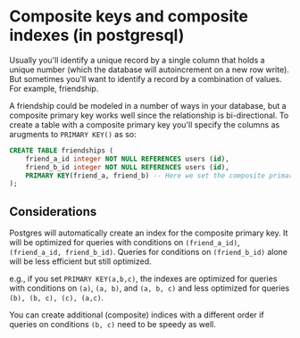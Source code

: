 # Composite keys and composite indexes (in postgresql)

Usually you'll identify a unique record by a single column that holds a unique number (which the database will autoincrement on a new row write).
But sometimes you'll want to identify a record by a combination of values.
For example, friendship.

A friendship could be modeled in a number of ways in your database, but a composite primary key works well since the relationship is bi-directional.
To create a table with a composite primary key you'll specify the columns as arugments to `PRIMARY KEY()` as so:

```sql
CREATE TABLE friendships (
    friend_a_id integer NOT NULL REFERENCES users (id),
    friend_b_id integer NOT NULL REFERENCES users (id),
    PRIMARY KEY(friend_a, friend_b) -- Here we set the composite primary key
);
```

## Considerations

Postgres will automatically create an index for the composite primary key.
It will be optimized for queries with conditions on `(friend_a_id)`, `(friend_a_id, friend_b_id)`.
Queries for conditions on `(friend_b_id)` alone will be less efficient but still optimized.

e.g., if you set `PRIMARY KEY(a,b,c)`, the indexes are optimized for queries with conditions on `(a)`, `(a, b)`, and `(a, b, c)` and less optimized for queries `(b), (b, c), (c), (a,c)`.

You can create additional (composite) indices with a different order if queries on conditions `(b, c)` need to be speedy as well.
